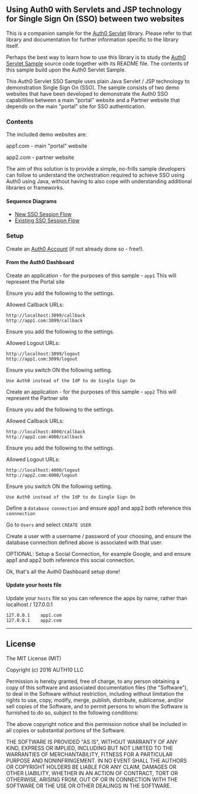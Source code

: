 ## Using Auth0 with Servlets and JSP technology for Single Sign On (SSO) between two websites

This is a companion sample for the [Auth0 Servlet](https://github.com/auth0/auth0-servlet) library.
Please refer to that library and documentation for further information specific to the library itself.

Perhaps the best way to learn how to use this library is to study the [Auth0 Servlet Sample](https://github.com/auth0-samples/auth0-servlet-sample) source code together with its README file. The contents of this sample build upon the Auth0 Servlet Sample.

This Auth0 Servlet SSO Sample uses plain Java Servlet / JSP technology to demonstration Single Sign On (SSO). The sample consists of two demo websites that have been developed to demonstrate the Auth0 SSO capabilities between a main "portal" website and a Partner website that depends on the main "portal" site for SSO authentication.

### Contents

The included demo websites are:

app1.com - main "portal" website

app2.com - partner website

The aim of this solution is to provide a simple, no-frills sample developers can follow to understand the orchestration
required to achieve SSO using Auth0 using Java, without having to also cope with understanding additional libraries or frameworks.

#### Sequence Diagrams

* [New SSO Session Flow](sequence-diagrams/new-sso-session.md)
* [Existing SSO Session Flow](sequence-diagrams/existing-sso-session.md)


### Setup

Create an [Auth0 Account](https://auth0.com) (if not already done so - free!).


#### From the Auth0 Dashboard

Create an application - for the purposes of this sample - `app1`
This will represent the Portal site

Ensure you add the following to the settings.

Allowed Callback URLs:

```
http://localhost:3099/callback
http://app1.com:3099/callback
```

Ensure you add the following to the settings.

Allowed Logout URLs:

```
http://localhost:3099/logout
http://app1.com:3099/logout
```

Ensure you switch ON the following setting.

`Use Auth0 instead of the IdP to do Single Sign On`



Create an application - for the purposes of this sample - `app2`
This will represent the Partner site

Ensure you add the following to the settings.

Allowed Callback URLs:

```
http://localhost:4000/callback
http://app2.com:4000/callback
```

Ensure you add the following to the settings.

Allowed Logout URLs:

```
http://localhost:4000/logout
http://app2.com:4000/logout
```

Ensure you switch ON the following setting.

`Use Auth0 instead of the IdP to do Single Sign On`


Define a `database connection` and ensure app1 and app2 both reference this `connnection`


Go to `Users` and select `CREATE USER`

Create a user with a username / password of your choosing, and ensure the database connection defined above is
associated with that user.

OPTIONAL: Setup a Social Connection, for example Google, and and ensure app1 and app2 both reference this social connection.


Ok, that's all the Auth0 Dashboard setup done!


#### Update your hosts file

Update your `hosts` file so you can reference the apps by name, rather than localhost / 127.0.0.1

```
127.0.0.1    app1.com
127.0.0.1    app2.com
```


---

## License

The MIT License (MIT)

Copyright (c) 2016 AUTH10 LLC

Permission is hereby granted, free of charge, to any person obtaining a copy
of this software and associated documentation files (the "Software"), to deal
in the Software without restriction, including without limitation the rights
to use, copy, modify, merge, publish, distribute, sublicense, and/or sell
copies of the Software, and to permit persons to whom the Software is
furnished to do so, subject to the following conditions:

The above copyright notice and this permission notice shall be included in
all copies or substantial portions of the Software.

THE SOFTWARE IS PROVIDED "AS IS", WITHOUT WARRANTY OF ANY KIND, EXPRESS OR
IMPLIED, INCLUDING BUT NOT LIMITED TO THE WARRANTIES OF MERCHANTABILITY,
FITNESS FOR A PARTICULAR PURPOSE AND NONINFRINGEMENT. IN NO EVENT SHALL THE
AUTHORS OR COPYRIGHT HOLDERS BE LIABLE FOR ANY CLAIM, DAMAGES OR OTHER
LIABILITY, WHETHER IN AN ACTION OF CONTRACT, TORT OR OTHERWISE, ARISING FROM,
OUT OF OR IN CONNECTION WITH THE SOFTWARE OR THE USE OR OTHER DEALINGS IN
THE SOFTWARE.
